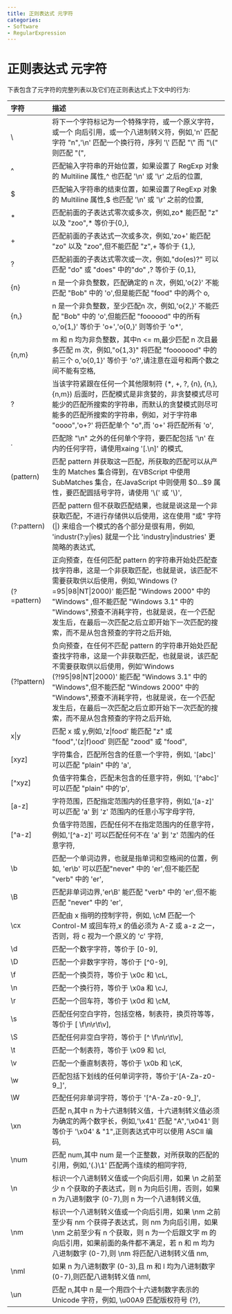 ```yaml
---
title: 正则表达式 元字符
categories:
- Software
- RegularExpression
---
```

# 正则表达式 元字符

下表包含了元字符的完整列表以及它们在正则表达式上下文中的行为:

| 字符        | 描述                                                         |
| :---------- | :----------------------------------------------------------- |
| \           | 将下一个字符标记为一个特殊字符，或一个原义字符，或一个 向后引用，或一个八进制转义符，例如,'n' 匹配字符 "n",'\n' 匹配一个换行符，序列 '\\' 匹配 "\\" 而 "\\(" 则匹配 "(", |
| ^           | 匹配输入字符串的开始位置，如果设置了 RegExp 对象的 Multiline 属性,^ 也匹配 '\n' 或 '\r' 之后的位置, |
| $           | 匹配输入字符串的结束位置，如果设置了RegExp 对象的 Multiline 属性,$ 也匹配 '\n' 或 '\r' 之前的位置, |
| *           | 匹配前面的子表达式零次或多次，例如,zo* 能匹配 "z" 以及 "zoo",* 等价于{0,}, |
| +           | 匹配前面的子表达式一次或多次，例如,'zo+' 能匹配 "zo" 以及 "zoo",但不能匹配 "z",+ 等价于 {1,}, |
| ?           | 匹配前面的子表达式零次或一次，例如,"do(es)?" 可以匹配 "do" 或 "does" 中的"do" ,? 等价于 {0,1}, |
| {n}         | n 是一个非负整数，匹配确定的 n 次，例如,'o{2}' 不能匹配 "Bob" 中的 'o',但是能匹配 "food" 中的两个 o, |
| {n,}        | n 是一个非负整数，至少匹配n 次，例如,'o{2,}' 不能匹配 "Bob" 中的 'o',但能匹配 "foooood" 中的所有 o,'o{1,}' 等价于 'o+','o{0,}' 则等价于 'o*', |
| {n,m}       | m 和 n 均为非负整数，其中n <= m,最少匹配 n 次且最多匹配 m 次，例如,"o{1,3}" 将匹配 "fooooood" 中的前三个 o,'o{0,1}' 等价于 'o?',请注意在逗号和两个数之间不能有空格, |
| ?           | 当该字符紧跟在任何一个其他限制符 (*, +, ?, {n}, {n,}, {n,m}) 后面时，匹配模式是非贪婪的，非贪婪模式尽可能少的匹配所搜索的字符串，而默认的贪婪模式则尽可能多的匹配所搜索的字符串，例如，对于字符串 "oooo",'o+?' 将匹配单个 "o",而 'o+' 将匹配所有 'o', |
| .           | 匹配除 "\n" 之外的任何单个字符，要匹配包括 '\n' 在内的任何字符，请使用xaing '[.\n]' 的模式, |
| (pattern)   | 匹配 pattern 并获取这一匹配，所获取的匹配可以从产生的 Matches 集合得到，在VBScript 中使用 SubMatches 集合，在JavaScript 中则使用 \$0...$9 属性，要匹配圆括号字符，请使用 '\\(' 或 '\\)', |
| (?:pattern) | 匹配 pattern 但不获取匹配结果，也就是说这是一个非获取匹配，不进行存储供以后使用，这在使用 "或" 字符 (\|) 来组合一个模式的各个部分是很有用，例如, 'industr(?:y\|ies) 就是一个比 'industry\|industries' 更简略的表达式, |
| (?=pattern) | 正向预查，在任何匹配 pattern 的字符串开始处匹配查找字符串，这是一个非获取匹配，也就是说，该匹配不需要获取供以后使用，例如,'Windows (?=95\|98\|NT\|2000)' 能匹配 "Windows 2000" 中的 "Windows" ,但不能匹配 "Windows 3.1" 中的 "Windows",预查不消耗字符，也就是说，在一个匹配发生后，在最后一次匹配之后立即开始下一次匹配的搜索，而不是从包含预查的字符之后开始, |
| (?!pattern) | 负向预查，在任何不匹配 pattern 的字符串开始处匹配查找字符串，这是一个非获取匹配，也就是说，该匹配不需要获取供以后使用，例如'Windows (?!95\|98\|NT\|2000)' 能匹配 "Windows 3.1" 中的 "Windows",但不能匹配 "Windows 2000" 中的 "Windows",预查不消耗字符，也就是说，在一个匹配发生后，在最后一次匹配之后立即开始下一次匹配的搜索，而不是从包含预查的字符之后开始, |
| x\|y        | 匹配 x 或 y,例如,'z\|food' 能匹配 "z" 或 "food",'(z\|f)ood' 则匹配 "zood" 或 "food", |
| [xyz]       | 字符集合，匹配所包含的任意一个字符，例如, '[abc]' 可以匹配 "plain" 中的 'a', |
| [^xyz]      | 负值字符集合，匹配未包含的任意字符，例如, '\[^abc]' 可以匹配 "plain" 中的'p', |
| [a-z]       | 字符范围，匹配指定范围内的任意字符，例如,'[a-z]' 可以匹配 'a' 到 'z' 范围内的任意小写字母字符, |
| [^a-z]      | 负值字符范围，匹配任何不在指定范围内的任意字符，例如,'\[^a-z]' 可以匹配任何不在 'a' 到 'z' 范围内的任意字符, |
| \b          | 匹配一个单词边界，也就是指单词和空格间的位置，例如, 'er\b' 可以匹配"never" 中的 'er',但不能匹配 "verb" 中的 'er', |
| \B          | 匹配非单词边界,'er\B' 能匹配 "verb" 中的 'er',但不能匹配 "never" 中的 'er', |
| \cx         | 匹配由 x 指明的控制字符，例如, \cM 匹配一个 Control-M 或回车符,x 的值必须为 A-Z 或 a-z 之一，否则，将 c 视为一个原义的 'c' 字符, |
| \d          | 匹配一个数字字符，等价于 [0-9],                             |
| \D          | 匹配一个非数字字符，等价于 \[^0-9],                         |
| \f          | 匹配一个换页符，等价于 \x0c 和 \cL,                         |
| \n          | 匹配一个换行符，等价于 \x0a 和 \cJ,                         |
| \r          | 匹配一个回车符，等价于 \x0d 和 \cM,                         |
| \s          | 匹配任何空白字符，包括空格，制表符，换页符等等，等价于 [ \f\n\r\t\v], |
| \S          | 匹配任何非空白字符，等价于 \[^ \f\n\r\t\v],                 |
| \t          | 匹配一个制表符，等价于 \x09 和 \cI,                         |
| \v          | 匹配一个垂直制表符，等价于 \x0b 和 \cK,                     |
| \w          | 匹配包括下划线的任何单词字符，等价于'[A-Za-z0-9_]',         |
| \W          | 匹配任何非单词字符，等价于 '\[^A-Za-z0-9_]',                |
| \xn         | 匹配 n,其中 n 为十六进制转义值，十六进制转义值必须为确定的两个数字长，例如,'\x41' 匹配 "A",'\x041' 则等价于 '\x04' & "1",正则表达式中可以使用 ASCII 编码, |
| \num        | 匹配 num,其中 num 是一个正整数，对所获取的匹配的引用，例如,'(.)\1' 匹配两个连续的相同字符, |
| \n          | 标识一个八进制转义值或一个向后引用，如果 \n 之前至少 n 个获取的子表达式，则 n 为向后引用，否则，如果 n 为八进制数字 (0-7),则 n 为一个八进制转义值, |
| \nm         | 标识一个八进制转义值或一个向后引用，如果 \nm 之前至少有 nm 个获得子表达式，则 nm 为向后引用，如果 \nm 之前至少有 n 个获取，则 n 为一个后跟文字 m 的向后引用，如果前面的条件都不满足，若 n 和 m 均为八进制数字 (0-7),则 \nm 将匹配八进制转义值 nm, |
| \nml        | 如果 n 为八进制数字 (0-3),且 m 和 l 均为八进制数字 (0-7),则匹配八进制转义值 nml, |
| \un         | 匹配 n,其中 n 是一个用四个十六进制数字表示的 Unicode 字符，例如, \u00A9 匹配版权符号 (?), |